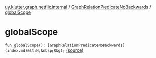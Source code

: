 [uy.klutter.graph.netflix.internal](../index.md) / [GraphRelationPredicateNoBackwards](index.md) / [globalScope](.)


# globalScope
`fun globalScope(): [GraphRelationPredicateNoBackwards](index.md)&lt;N,&nbsp;R&gt;` [(source)](https://github.com/kohesive/klutter/blob/master/netflix-graph-jdk6/src/main/kotlin/uy/klutter/graph/netflix/internal/Schema.kt#L111)


